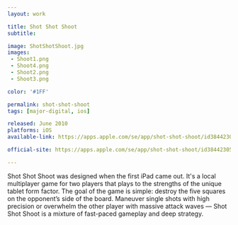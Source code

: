 ```yaml
---
layout: work

title: Shot Shot Shoot
subtitle:

image: ShotShotShoot.jpg
images:
 - Shoot1.png
 - Shoot4.png
 - Shoot2.png
 - Shoot3.png

color: '#1FF'

permalink: shot-shot-shoot
tags: [major-digital, ios]

released: June 2010
platforms: iOS
available-link: https://apps.apple.com/se/app/shot-shot-shoot/id384423051

official-site: https://apps.apple.com/se/app/shot-shot-shoot/id384423051

---
```


Shot Shot Shoot was designed when the first iPad came out. It's a local multiplayer game for two players that plays to the strengths of the unique tablet form factor. The goal of the game is simple: destroy the five squares on the opponent’s side of the board. Maneuver single shots with high precision or overwhelm the other player with massive attack waves &mdash; Shot Shot Shoot is a mixture of fast-paced gameplay and deep strategy.
